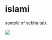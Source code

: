 # islami

sample of sebha tab.

![](https://github.com/ali-fadlallah/IslamiApp/blob/e8a96f190bb70d38ad91aea2abc2c2d06b25c952/screen_record.gif)

